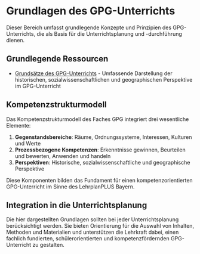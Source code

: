 # Grundlagen des GPG-Unterrichts

Dieser Bereich umfasst grundlegende Konzepte und Prinzipien des GPG-Unterrichts, die als Basis für die Unterrichtsplanung und -durchführung dienen.

## Grundlegende Ressourcen

- [Grundsätze des GPG-Unterrichts](Grundsaetze_des_GPG-Unterrichts.md) - Umfassende Darstellung der historischen, sozialwissenschaftlichen und geographischen Perspektive im GPG-Unterricht

## Kompetenzstrukturmodell

Das Kompetenzstrukturmodell des Faches GPG integriert drei wesentliche Elemente:

1. **Gegenstandsbereiche**: Räume, Ordnungssysteme, Interessen, Kulturen und Werte
2. **Prozessbezogene Kompetenzen**: Erkenntnisse gewinnen, Beurteilen und bewerten, Anwenden und handeln
3. **Perspektiven**: Historische, sozialwissenschaftliche und geographische Perspektive

Diese Komponenten bilden das Fundament für einen kompetenzorientierten GPG-Unterricht im Sinne des LehrplanPLUS Bayern.

## Integration in die Unterrichtsplanung

Die hier dargestellten Grundlagen sollten bei jeder Unterrichtsplanung berücksichtigt werden. Sie bieten Orientierung für die Auswahl von Inhalten, Methoden und Materialien und unterstützen die Lehrkraft dabei, einen fachlich fundierten, schülerorientierten und kompetenzfördernden GPG-Unterricht zu gestalten.
